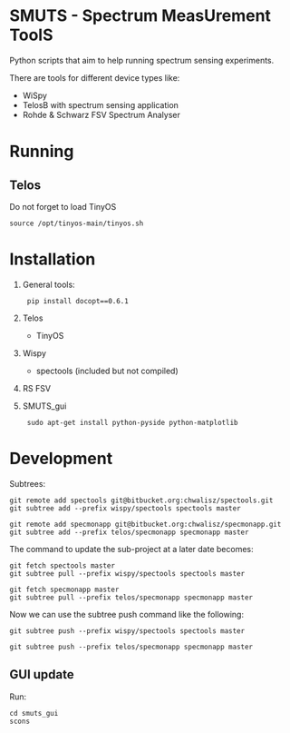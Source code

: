 # SMUTS - Spectrum MeasUrement ToolS

Python scripts that aim to help running spectrum sensing experiments.

There are tools for different device types like:

- WiSpy
- TelosB with spectrum sensing application
- Rohde & Schwarz FSV Spectrum Analyser

# Running

## Telos

Do not forget to load TinyOS

    source /opt/tinyos-main/tinyos.sh


# Installation

1. General tools:
    
        pip install docopt==0.6.1
2. Telos
    - TinyOS
3. Wispy
    - spectools (included but not compiled)
4. RS FSV
5. SMUTS_gui

        sudo apt-get install python-pyside python-matplotlib

# Development

Subtrees:

    git remote add spectools git@bitbucket.org:chwalisz/spectools.git
    git subtree add --prefix wispy/spectools spectools master

    git remote add specmonapp git@bitbucket.org:chwalisz/specmonapp.git
    git subtree add --prefix telos/specmonapp specmonapp master

The command to update the sub-project at a later date becomes:

    git fetch spectools master
    git subtree pull --prefix wispy/spectools spectools master

    git fetch specmonapp master
    git subtree pull --prefix telos/specmonapp specmonapp master

Now we can use the subtree push command like the following:

    git subtree push --prefix wispy/spectools spectools master

    git subtree push --prefix telos/specmonapp specmonapp master


## GUI update

Run:

    cd smuts_gui
    scons
